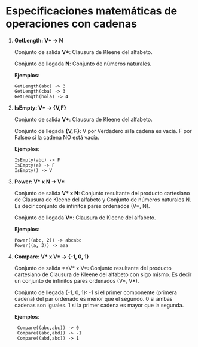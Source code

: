 # Especificaciones matemáticas de operaciones con cadenas

1.  **GetLength: V\* -> N**

    Conjunto de salida **V\***: Clausura de Kleene del alfabeto.
    
    Conjunto de llegada **N**: Conjunto de números naturales.

    **Ejemplos**:

        GetLength(abc) -> 3
        GetLength(cba) -> 3
        GetLength(hola) -> 4

2.  **IsEmpty: V\* -> \{V,F\}**

    Conjunto de salida **V\***: Clausura de Kleene del alfabeto.
    
    Conjunto de llegada **{V, F}**: V por Verdadero si la cadena es vacía. F por Falseo si la cadena NO está vacía.

    **Ejemplos**:

        IsEmpty(abc) -> F
        IsEmpty(a) -> F
        IsEmpty() -> V

3.  **Power: V\* x N -> V\***

    Conjunto de salida **V\* x N**: Conjunto resultante del producto cartesiano de Clausura de Kleene del alfabeto y Conjunto de números naturales N. Es decir conjunto de infinitos pares ordenados (V\*, N).
    
    Conjunto de llegada **V\***: Clausura de Kleene del alfabeto.

    **Ejemplos**:

        Power((abc, 2)) -> abcabc
        Power((a, 3)) -> aaa

4. **Compare: V\* x V\* -> {-1, 0, 1}**

    Conjunto de salida **V\* x V\*: Conjunto resultante del producto cartesiano de Clausura de Kleene del alfabeto con sigo mismo. Es decir un conjunto de infinitos pares ordenados (V\*, V\*).

    Conjunto de llegada {-1, 0, 1}: -1 si el primer componente (primera cadena) del par ordenado es menor que el segundo. 0 si ambas cadenas son iguales. 1 si la primer cadena es mayor que la segunda.

    **Ejemplos**:

        Compare((abc,abc)) -> 0
        Compare((abc,abd)) -> -1
        Compare((abd,abc)) -> 1

